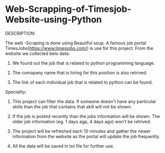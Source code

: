 # Web-Scrapping-of-Timesjob-Website-using-Python

DESCRIPTION:

The web -Scraping is done using Beautiful soup. A famous job portal TimesJobs(https://www.timesjobs.com/) is use for this project. From the website we collected belo data:

1. We found out the job that is related to python programming language.

2. The comapany name that is hiring for this position is also retrived.

3. The link of each individual job that is related to python can be found.


Speciality:

1. This project can filter the data. If someone doesn't have any particular skills than the job that contains that skill will not be shown.

2. If the job is posted recently than the jobs information will be shown. The older job information (eg. 1 days agp, 4 days ago) won't be retrived.

3. The project will be refreshed each 10 minutes and gather the newer information from the website as the portal will update the job frequently.

4. All the data will be saved in txt file for further use.


